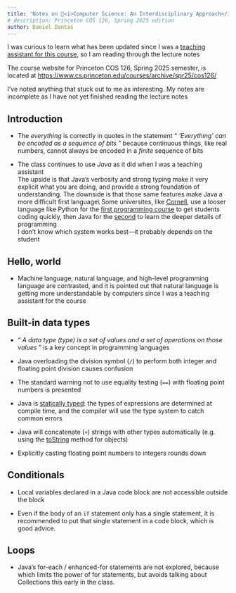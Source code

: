 ```yaml
---
title: 'Notes on 🏫<i>Computer Science: An Interdisciplinary Approach</i>'
# description: Princeton COS 126, Spring 2025 edition
author: Daniel Dantas
---
```


I was curious to learn what has been updated since I was a [teaching assistant for this course](https://dantasfiles.com/2005/05/30/princeton-cos-126.html), so I am reading through the lecture notes

The course website for Princeton COS 126, Spring 2025 semester, is located at <https://www.cs.princeton.edu/courses/archive/spr25/cos126/>

I’ve noted anything that stuck out to me as interesting. My notes are incomplete as I have not yet finished reading the lecture notes

## Introduction
  * The _everything_ is correctly in quotes in the statement “ _‘Everything’ can be encoded as a sequence of bits_ ” because continuous things, like real numbers, cannot always be encoded in a _finite_ sequence of bits

  * The class continues to use _Java_ as it did when I was a teaching assistant   
The upside is that Java’s verbosity and strong typing make it very explicit what you are doing, and provide a strong foundation of understanding. The downside is that those same features make Java a more difficult first language\ 
Some universites, like [Cornell](https://dantasfiles.substack.com/p/cornell-cs-reading-list-spring-2025), use a looser language like Python for the [first programming course](https://dantasfiles.substack.com/p/notes-on-introduction-to-computing) to get students coding quickly, then Java for the [second](https://www.cs.cornell.edu/courses/cs2110/2025sp/) to learn the deeper details of programming\
I don’t know which system works best—it probably depends on the student

## Hello, world
  * Machine language, natural language, and high-level programming language are contrasted, and it is pointed out that natural language is getting more understandable by computers since I was a teaching assistant for the course

## Built-in data types
  * “ _A data type (type) is a set of values and a set of operations on those values_ ” is a key concept in programming languages
  
  * Java overloading the division symbol (`/`) to perform both integer and floating point division causes confusion

  * The standard warning not to use equality testing (`==`) with floating point numbers is presented

  * Java is [statically typed](https://en.wikipedia.org/wiki/Type_system#Static_type_checking): the types of expressions are determined at compile time, and the compiler will use the type system to catch common errors

  * Java will concatenate (`+`) strings with other types automatically (e.g. using the [toString](https://docs.oracle.com/en/java/javase/23/docs/api/java.base/java/lang/Object.html#toString\(\)) method for objects)

  * Explicitly casting floating point numbers to integers rounds down

## Conditionals
  * Local variables declared in a Java code block are not accessible outside the block

  * Even if the body of an `if` statement only has a single statement, it is recommended to put that single statement in a code block, which is good advice.

## Loops

  * Java’s for-each / enhanced-for statements are not explored, because which limits the power of for statements, but avoids talking about Collections this early in the class.



